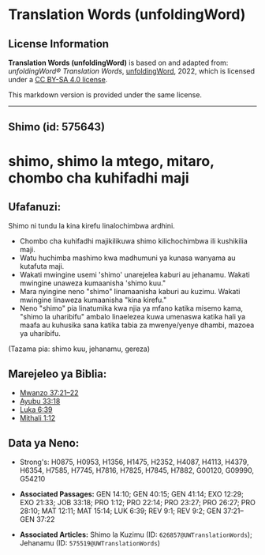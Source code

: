 # Translation Words (unfoldingWord)

## License Information

**Translation Words (unfoldingWord)** is based on and adapted from: _unfoldingWord® Translation Words_, [unfoldingWord](https://unfoldingword.org/utw), 2022, which is licensed under a [CC BY-SA 4.0 license](https://creativecommons.org/licenses/by-sa/4.0/legalcode.en).

This markdown version is provided under the same license.



--------------------------------

## Shimo (id: 575643)

shimo, shimo la mtego, mitaro, **chombo cha kuhifadhi maji**
============================================================

Ufafanuzi:
----------

Shimo ni tundu la kina kirefu linalochimbwa ardhini.

* Chombo cha kuhifadhi majikilikuwa shimo kilichochimbwa ili kushikilia maji.
* Watu huchimba mashimo kwa madhumuni ya kunasa wanyama au kutafuta maji.
* Wakati mwingine usemi 'shimo' unarejelea kaburi au jehanamu. Wakati mwingine unaweza kumaanisha 'shimo kuu."
* Mara nyingine neno "shimo" linamaanisha kaburi au kuzimu. Wakati mwingine linaweza kumaanisha "kina kirefu."
* Neno "shimo" pia linatumika kwa njia ya mfano katika misemo kama, "shimo la uharibifu" ambalo linaelezea kuwa umenaswa katika hali ya maafa au kuhusika sana katika tabia za mwenye/yenye dhambi, mazoea ya uharibifu.

(Tazama pia: shimo kuu, jehanamu, gereza)

Marejeleo ya Biblia:
--------------------

* [Mwanzo 37:21–22](https://ref.ly/Gen37:21-Gen37:22)
* [Ayubu 33:18](https://ref.ly/Job33:18)
* [Luka 6:39](https://ref.ly/Luke6:39)
* [Mithali 1:12](https://ref.ly/Prov1:12)

Data ya Neno:
-------------

* Strong's: H0875, H0953, H1356, H1475, H2352, H4087, H4113, H4379, H6354, H7585, H7745, H7816, H7825, H7845, H7882, G00120, G09990, G54210

* **Associated Passages:** GEN 14:10; GEN 40:15; GEN 41:14; EXO 12:29; EXO 21:33; JOB 33:18; PRO 1:12; PRO 22:14; PRO 23:27; PRO 26:27; PRO 28:10; MAT 12:11; MAT 15:14; LUK 6:39; REV 9:1; REV 9:2; GEN 37:21–GEN 37:22
* **Associated Articles:** Shimo la Kuzimu (ID: `626857@UWTranslationWords`); Jehanamu (ID: `575519@UWTranslationWords`)

